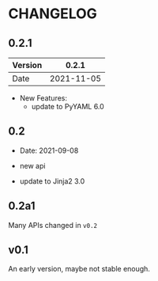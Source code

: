 # CHANGELOG

## 0.2.1

| Version | 0.2.1      |
| ------- | ---------- |
| Date    | 2021-11-05 |

- New Features:
  - update to PyYAML 6.0

## 0.2

- Date: 2021-09-08

- new api
- update to Jinja2 3.0

## 0.2a1

Many APIs changed in `v0.2`

## v0.1

An early version, maybe not stable enough.

